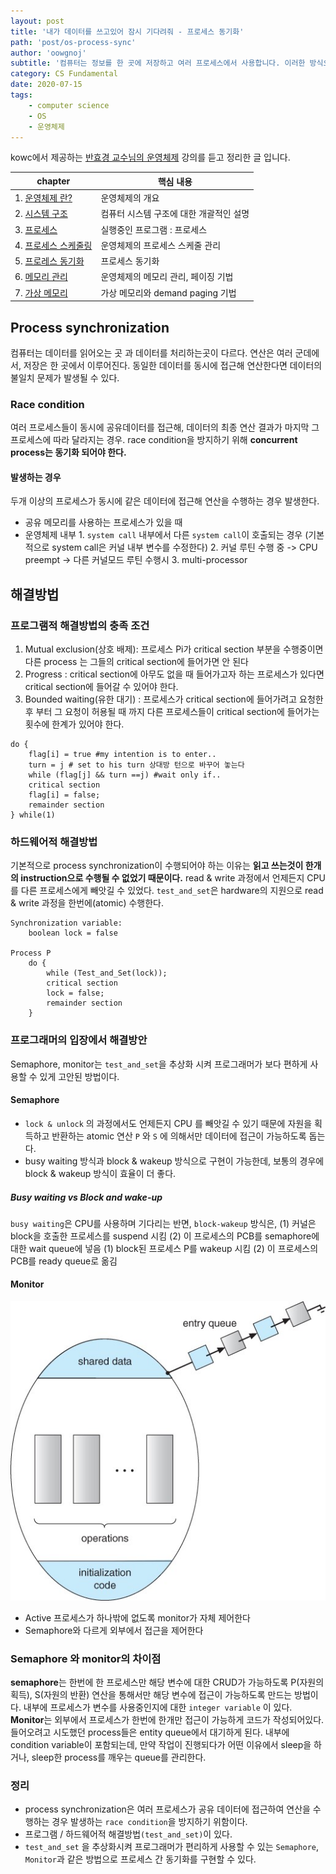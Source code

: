 ```yaml
---
layout: post
title: '내가 데이터를 쓰고있어 잠시 기다려줘 - 프로세스 동기화'
path: 'post/os-process-sync'
author: 'oowgnoj'
subtitle: '컴퓨터는 정보를 한 곳에 저장하고 여러 프로세스에서 사용합니다. 이러한 방식으로 저장공간을 아낄 수 있었습니다. 다만 한 가지 문제점은, 데이터를 동시에 여러 군데에서 사용하면 한 곳에서 처리한 결과가 미처 반영되지 못한 채 다른 프로세스에 쓰일 수 있습니다. 이번 글에서는 이러한 문제점을 방지하기 위해 사용되는 프로세스 동기화에 대해 정리했습니다.  '
category: CS Fundamental
date: 2020-07-15
tags:
    - computer science
    - OS
    - 운영체제
---
```


kowc에서 제공하는 [반효경 교수님의 운영체제](http://www.kocw.net/home/search/kemView.do?kemId=1046323&ar=pop) 강의를 듣고 정리한 글 입니다.

| chapter                                                                                                                                                                                                                                                                                             | 핵심 내용                               |
| --------------------------------------------------------------------------------------------------------------------------------------------------------------------------------------------------------------------------------------------------------------------------------------------------- | --------------------------------------- |
| 1. [운영체제 란?](<https://oowgnoj.dev/%EC%9A%B4%EC%98%81%EC%B2%B4%EC%A0%9C%20(kernel)>)                                                                                                                                                                                                            | 운영체제의 개요                         |
| 2. [시스템 구조](https://oowgnoj.dev/%EC%96%B4%EB%96%BB%EA%B2%8C%20%ED%94%84%EB%A1%9C%EA%B7%B8%EB%9E%A8%EC%9D%B4%20%EC%8B%A4%ED%96%89%EB%90%A0%EA%B9%8C%20feat.%20%EC%8B%9C%EC%8A%A4%ED%85%9C%20%EA%B5%AC%EC%A1%B0)                                                                                 | 컴퓨터 시스템 구조에 대한 개괄적인 설명 |
| 3. [프로세스](https://oowgnoj.dev/%ED%94%84%EB%A1%9C%EC%84%B8%EC%8A%A4%20-%20%EC%9A%B4%EC%98%81%EC%B2%B4%EC%A0%9C%EA%B0%80%20%EC%8B%A4%ED%96%89%EC%A4%91%EC%9D%B8%20%ED%94%84%EB%A1%9C%EA%B7%B8%EB%9E%A8%EC%9D%84%20%EA%B4%80%EB%A6%AC%ED%95%98%EB%8A%94%20%EB%B0%A9%EB%B2%95)                      | 실행중인 프로그램 : 프로세스            |
| 4. [프로세스 스케줄링](https://oowgnoj.dev/%EC%BB%B4%ED%93%A8%ED%84%B0%EA%B0%80%20%EC%9E%90%EC%8B%A0%EC%9D%98%20%EA%B0%80%EC%9E%A5%20%EB%B9%84%EC%8B%BC%20%EC%9E%90%EC%9B%90%EC%9D%84%20%EA%B4%80%EB%A6%AC%ED%95%98%EB%8A%94%20%EB%B0%A9%EB%B2%95%20-%20CPU%20%EC%8A%A4%EC%BC%80%EC%A4%84%EB%A7%81) | 운영체제의 프로세스 스케줄 관리         |
| 5. [프로레스 동기화](https://oowgnoj.dev/%EB%82%B4%EA%B0%80%20%EB%8D%B0%EC%9D%B4%ED%84%B0%EB%A5%BC%20%EC%93%B0%EA%B3%A0%EC%9E%88%EC%96%B4%20%EC%9E%A0%EC%8B%9C%20%EA%B8%B0%EB%8B%A4%EB%A0%A4%EC%A4%98%20-%20%ED%94%84%EB%A1%9C%EC%84%B8%EC%8A%A4%20%EB%8F%99%EA%B8%B0%ED%99%94)                     | 프로세스 동기화                         |
| 6. [메모리 관리](https://oowgnoj.dev/%EC%9A%B4%EC%98%81%EC%B2%B4%EC%A0%9C%EA%B0%80%20%EB%A9%94%EB%AA%A8%EB%A6%AC%EB%A5%BC%20%EA%B4%80%EB%A6%AC%ED%95%98%EB%8A%94%20%EB%B0%A9%EB%B2%95)                                                                                                              | 운영체제의 메모리 관리, 페이징 기법     |
| 7. [가상 메모리](https://oowgnoj.dev/%EA%B0%80%EC%83%81%20%EB%A9%94%EB%AA%A8%EB%A6%AC)                                                                                                                                                                                                              | 가상 메모리와 demand paging 기법        |

## Process synchronization

컴퓨터는 데이터를 읽어오는 곳 과 데이터를 처리하는곳이 다르다. 연산은 여러 군데에서, 저장은 한 곳에서 이루어진다. 동일한 데이터를 동시에 접근해 연산한다면 데이터의 불일치 문제가 발생될 수 있다.

### Race condition

여러 프로세스들이 동시에 공유데이터를 접근해, 데이터의 최종 연산 결과가 마지막 그 프로세스에 따라 달라지는 경우. race condition을 방지하기 위해 **concurrent process는 동기화 되어야 한다.**

#### 발생하는 경우

두개 이상의 프로세스가 동시에 같은 데이터에 접근해 연산을 수행하는 경우 발생한다.

-   공유 메모리를 사용하는 프로세스가 있을 때
-   운영체제 내부 1. `system call` 내부에서 다른 `system call`이 호출되는 경우 (기본적으로 system call은 커널 내부 변수를 수정한다) 2. 커널 루틴 수행 중 -> CPU preempt -> 다른 커널모드 루틴 수행시 3. multi-processor

## 해결방법

### 프로그램적 해결방법의 충족 조건

1. Mutual exclusion(상호 배제): 프로세스 Pi가 critical section 부분을 수행중이면 다른 process 는 그들의 critical section에 들어가면 안 된다
2. Progress : critical section에 아무도 없을 때 들어가고자 하는 프로세스가 있다면 critical section에 들어갈 수 있어야 한다.
3. Bounded waiting(유한 대기) : 프로세스가 critical section에 들어가려고 요청한 후 부터 그 요청이 허용될 때 까지 다른 프로세스들이 critical section에 들어가는 횟수에 한계가 있어야 한다.

```
do {
	flag[i] = true #my intention is to enter..
	turn = j # set to his turn 상대방 턴으로 바꾸어 놓는다
	while (flag[j] && turn ==j) #wait only if..
	critical section
	flag[i] = false;
	remainder section
} while(1)

```

### 하드웨어적 해결방법

기본적으로 process synchronization이 수행되어야 하는 이유는 **읽고 쓰는것이 한개의 instruction으로 수행될 수 없었기 때문이다.** read & write 과정에서 언제든지 CPU를 다른 프로세스에게 빼앗길 수 있었다. `test_and_set`은 hardware의 지원으로 read & write 과정을 한번에(atomic) 수행한다.

```
Synchronization variable:
	boolean lock = false

Process P
	do {
		while (Test_and_Set(lock));
		critical section
		lock = false;
		remainder section
	}
```

### 프로그래머의 입장에서 해결방안

Semaphore, monitor는 `test_and_set`을 추상화 시켜 프로그래머가 보다 편하게 사용할 수 있게 고안된 방법이다.

#### Semaphore

-   `lock & unlock` 의 과정에서도 언제든지 CPU 를 빼앗길 수 있기 때문에 자원을 획득하고 반환하는 atomic 연산 `P` 와 `S` 에 의해서만 데이터에 접근이 가능하도록 돕는다.
-   busy waiting 방식과 block & wakeup 방식으로 구현이 가능한데, 보통의 경우에 block & wakeup 방식이 효율이 더 좋다.

##### Busy waiting vs Block and wake-up

`busy waiting`은 CPU를 사용하며 기다리는 반면,
`block-wakeup` 방식은,
(1) 커널은 block을 호출한 프로세스를 suspend 시킴
(2) 이 프로세스의 PCB를 semaphore에 대한 wait queue에 넣음
(1) block된 프로세스 P를 wakeup 시킴
(2) 이 프로세스의 PCB를 ready queue로 옮김

#### Monitor

![OS](./../images/in-post/OS/monitor.jpeg)

-   Active 프로세스가 하나밖에 없도록 monitor가 자체 제어한다
-   Semaphore와 다르게 외부에서 접근을 제어한다

### Semaphore 와 monitor의 차이점

**semaphore**는 한번에 한 프로세스만 해당 변수에 대한 CRUD가 가능하도록 P(자원의 획득), S(자원의 반환) 연산을 통해서만 해당 변수에 접근이 가능하도록 만드는 방법이다.
내부에 프로세스가 변수를 사용중인지에 대한 `integer variable` 이 있다.
**Monitor**는 외부에서 프로세스가 한번에 한개만 접근이 가능하게 코드가 작성되어있다. 들어오려고 시도했던 process들은 entity queue에서 대기하게 된다. 내부에 condition variable이 포함되는데, 만약 작업이 진행되다가 어떤 이유에서 sleep을 하거나, sleep한 process를 깨우는 queue를 관리한다.

### 정리

-   process synchronization은 여러 프로세스가 공유 데이터에 접근하여 연산을 수행하는 경우 발생하는 `race condition`을 방지하기 위함이다.
-   프로그램 / 하드웨어적 해결방법`(test_and_set)`이 있다.
-   `test_and_set` 을 추상화시켜 프로그래머가 편리하게 사용할 수 있는 `Semaphore`, `Monitor`과 같은 방법으로 프로세스 간 동기화를 구현할 수 있다.
